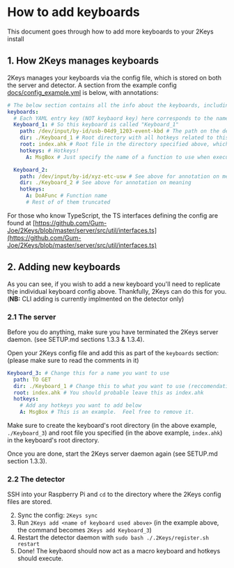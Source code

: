 # How to add keyboards
This document goes through how to add more keyboards to your 2Keys install

## 1. How 2Keys manages keyboards
2Keys manages your keyboards via the config file, which is stored on both the server and detector.
A section from the example config [docs/config_example.yml](https://github.com/Gum-Joe/2Keys/blob/master/docs/config_example.yml) is below, with annotations:
```yml
# The below section contains all the info about the keyboards, including hotkeys
keyboards:
  # Each YAML entry key (NOT keybaord key) here corresponds to the name of the keyboard that 2Keys uses
  Keyboard_1: # So this keyboard is called "Keyboard_1"
    path: /dev/input/by-id/usb-04d9_1203-event-kbd # The path on the detector that is watched to detect keystrokes
    dir: ./Keyboard_1 # Root directory with all hotkeys related to this keyboard in
    root: index.ahk # Root file in the directory specified above, which all hotkeys are imported to. Is loaded before execting a hotkey function
    hotkeys: # Hotkeys!
      A: MsgBox # Just specify the name of a function to use when executing hotkeys

  Keyboard_2:
    path: /dev/input/by-id/xyz-etc-usw # See above for annotation on meaning
    dir: ./Keyboard_2 # See above for annotation on meaning
    hotkeys:
      A: DoAFunc # Function name
      # Rest of of them truncated
```

For those who know TypeScript, the TS interfaces defining the config are found at [https://github.com/Gum-Joe/2Keys/blob/master/server/src/util/interfaces.ts](https://github.com/Gum-Joe/2Keys/blob/master/server/src/util/interfaces.ts)

## 2. Adding new keyboards
As you can see, if you wish to add a new keyboard you'll need to replicate thje individual keyboard config above.  Thankfully, 2Keys can do this for you.
(**NB:** CLI adding is currently implmented on the detector only)

### 2.1 The server
Before you do anything, make sure you have terminated the 2Keys server daemon. (see SETUP.md sections 1.3.3 & 1.3.4).

Open your 2Keys config file and add this as part of the `keyboards` section:
(please make sure to read the comments in it)

```yml
Keyboard_3: # Change this for a name you want to use
  path: TO GET
  dir: ./Keyboard_1 # Change this to what you want to use (reccomendation: use the name of the keybaord)
  root: index.ahk # You should probable leave this as index.ahk
  hotkeys:
    # Add any hotkeys you want to add below
    A: MsgBox # This is an example.  Feel free to remove it.
```

Make sure to create the keyboard's root directory (in the above example, `./Keyboard_3`) and root file you specified (in the above example, `index.ahk`) in the keyboard's root directory.

Once you are done, start the 2Keys server daemon again (see SETUP.md section 1.3.3).

### 2.2 The detector
SSH into your Raspberry Pi and `cd` to the directory where the 2Keys config files are stored.

2. Sync the config: `2Keys sync`
2. Run `2Keys add <name of keyboard used above>` (in the example above, the command becomes `2Keys add Keyboard_3`)
3. Restart the detector daemon with `sudo bash ./.2Keys/register.sh restart`
4. Done! The keybaord should now act as a macro keyboard and hotkeys should execute.
